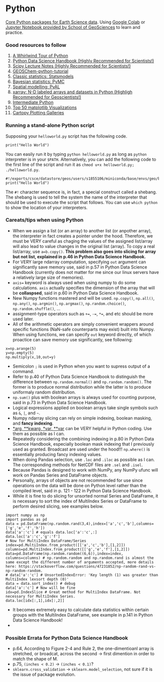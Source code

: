 # Python

[Core Python packages for Earth Science data](http://wiki.seas.harvard.edu/geos-chem/index.php/Python_tools_for_use_with_GEOS-Chem#Core_Python_packages_for_Earth_Science_data). Using [Google Colab](https://colab.research.google.com/) or [Jupyter Notebook provided by School of GeoSciences](https://www.geos.ed.ac.uk/notebook) to learn and practice.

### Good resources to follow
1. [A Whirlwind Tour of Python](https://jakevdp.github.io/WhirlwindTourOfPython/)
2. [Python Data Science Handbook (Highly Recommended for Scientists!)](https://jakevdp.github.io/PythonDataScienceHandbook/)
3. [Scipy Lecture Notes (Highly Recommended for Scientists!)](http://scipy-lectures.org/index.html#)
4. [GEOSChem-python-tutorial](https://github.com/geoschem/GEOSChem-python-tutorial)
5. [Classic statistics: Statsmodels](https://www.statsmodels.org/stable/index.html)
6. [Bayesian statistics: PyMC](http://pymc-devs.github.io/pymc/)
7. [Spatial modelling: PyAL](http://pysal.org/documentation)
8. [xarray: N-D labeled arrays and datasets in Python (Highligh Recommended for Geoscientists!)](http://xarray.pydata.org/en/stable/index.html)
9. [Intermediate Python](https://book.pythontips.com/en/latest/#)
10. [Top 50 matplotlib Visualizations](https://www.machinelearningplus.com/plots/top-50-matplotlib-visualizations-the-master-plots-python/)
11. [Cartopy Plotting Galleries](https://mp.weixin.qq.com/s/VLRAwsNNdX7Yvnxt-JVHFA)

### Running a stand-alone Python script
Supposing your `helloworld.py` script has the following code.
```
print("Hello World")
```
You can easily run it by typing `python helloworld.py` as long as `python` interpreter is in your `$PATH`. Alternatively, you can add the following code to the first line of the script and run it as `chmod u+x helloworld.py; ./helloworld.py`.
```
#!/exports/csce/datastore/geos/users/s1855106/miniconda/base/envs/geo/bin/python
print("Hello World")
```
The `#!` character sequence is, in fact, a special construct called a shebang. The shebang is used to tell the system the name of the interpreter that should be used to execute the script that follows. You can use `which python` to show the location of your interpreters.


### Careats/tips when using Python
- When we assign a list (or an array) to another list (or anpother array), the interpreter in fact creates a pointer under the hood. Therefore, we must be VERY careful as chaging the values of the assigned list/array will also lead to value changes in the original list (array). To copy a real list/array, use `a=b.copy()`. **This problem also goes into slicing for array but not list, explained in p.46 in Python Data Science Handbook.**
- For VERY large ndarray computation, specifying `out` argument can significantly save memory use, said in p.57 in Python Data Science Handbook (currently does not matter for me since our linux servers have a relatively large size of memories).
- `axis=` keyword is always used when using numpy to do some calculations. `axis` actually specifies the dimension of the array that will be **collaspsed**, said in p.60 in Python Data Science Handbook.
- New Numpy functions mastered and will be used. `np.copy()`, `np.all()`, `np.any()`, `np.argmin()`, `np.argmax()`, `np.random.choice()`, `np.random.shuffle()`, ...
- assignment-type operators such as `+=`, `-=`, `*=`, and etc should be more used later.
- All of the arithmetic operators are simply convenient wrappers around specific functions (NaN-safe counterparts may exist) built into Numpy. When using functions, we can specify `out` keyword directly, of which proactice can save memory use significantly, see following:
```
x=np.arange(5)
y=np.empty(5)
np.multiply(x,10,out=y)
```
- Semicolon `;` is used in Python when you want to supress output of a command.
- Refer to p.40 of Python Data Science Handbook to distinguish the difference between `np.random.normal()` and `np.random.random()`. The former is to produce normal distribution while the latter is to produce uniformaly random distribution.
- `np.sum()` plus with boolean arrays is always used for counting purpose, said in p.73 in Python Data Science Handbook.
- Logical expressions applied on boolean arrays take single symbols such as `&`, `|`, and `~`.
- Numpy ndarray slicing can rely on simple indexing, boolean masking, and **fancy indexing**.
- [\*arg, \*\*kwarg, \*var, \*\*var](https://www.jianshu.com/p/be92113116c8) can be VERY helpful in Python coding. Use them as possible as I can.
- Repeatedly considering the combining indexing in p.80 in Python Data Science Handbook, especially boolean mask indexing that I previously used as granted. Broadcast are used under the hood!!! `np.where()` is essentially producing fancy indexing values.
- When doing Pandas selection, use `.loc` and `.iloc` as possible as I can. The corresponding methods for NetCDF files are `.sel` and `.isel`.
- Because Pandas is designed to work with NumPy, any NumPy ufunc will work on Pandas Series and DataFrame objects.
- Personally, arrays of objects are not recommended for use since operations on the data will be done on Python level rather than the compiled level, said in p. 121 - 122 in Python Data Science Handbook.
- While it is fine to do slicing for unsorted normal Series and DataFrame, it is necessary to sort the index of MultiIndex Series or DataFrame to perform desired slicing, see examples below.
```
import numpy as np
import pandas as pd
data = pd.DataFrame(np.random.rand(3,4),index=['a','c','b'],columns=['g','e','f','h'])
data['a':'c'] # equals data.loc['a':'c',:]
data.loc['a':'c','g':'f']
# Now for MultiIndex DataFrame/Series
index=pd.MultiIndex.from_product([['a','c','b'],[1,2]])
columns=pd.MultiIndex.from_product([['g','e','f'],[1,2]])
data=pd.DataFrame(np.random.random((6,6)),index=index, columns=columns) # np.random.random and np.random.rand is almost the same except the different number of arguments accepted, more details here: https://stackoverflow.com/questions/47231852/np-random-rand-vs-np-random-random.
# data['a':'c'] # UnsortedIndexError: 'Key length (1) was greater than MultiIndex lexsort depth (0)'
data = data.sort_index() # debug
data['a':'c'] # Now will be fine
idx=pd.IndexSlice # Great method for MultiIndex DataFrame. Not necessary for MultiIndex Series.
data.loc[idx[:,1],idx[:,2]]
```
- It becomes extremely easy to calculate data statistics within certain groups with the MultiIndex DataFrame, see example in p.141 in Python Data Science Handbook!
- 

### Possible Errata for Python Data Science Handbook
- p.64, According to Figure 2-4 and Rule 2, the one-dimentioanl array is stretched, or broadcat, across the second -> first dimention in order to match the shape of M.
- p.75, `(inches < 0.2)` -> `(inches < 0.1)`?
- `sklearn.cross_validation` -> `sklearn.model_selection`, not sure if it is the issue of package evolution.

